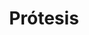 ---
templateKey: specialties-page
language: es
title: Prótesis
redirects: /en/specialties/prosthodontics/
published: true

# Hero Section
hero:
  display: true
  type: default
  image: /img/hero-prosthodontics.jpg
  parallax: false
  title: >
    <span class="bebas" style="font-family:Bebas Neue Bold;color:white;font-weight:lighter">Prótesis</span>
  indicator: false
  halfSize: true

# Heading Section
specialtiesHeading:
  display: true
  img: /img/icon-prosthodontics.jpg
  content: Las consecuencias psicológicas asociadas a la ausencia de dientes generan mucha inseguridad en las personas y cambios conductuales capaces de limitar, e incluso destruir; sus relaciones sociales, afectivas y laborales.

# Aside section
paragraphSection:
  body: >
    <p>Es bien conocido que la integridad de las arcadas dentarias es factor clave para mantener el equilibrio y correcta función de todo el SISTEMA ESTOMATOGNÁTICO conformado por <em>dientes, maxilares, músculos masticatorios y articulaciones temporomandibulares. </em><strong> Si se pierden uno o varios dientes y no son reemplazados a la brevedad, las piezas vecinas a los espacios vacíos se inclinan y desplazan hacia ellos alterando la oclusión y función masticatoria.  </strong>Además, pueden empezar a aparecer nuevos espacios entre los dientes anteriores <i>(diastemas)</i> que comprometen seriamente la estética dental.</p><p> <strong>La Prostodoncia es sin duda una de las Especialidades con más campo de acción dentro de la Odontología actual. </strong> Puede abarcar desde la reconstrucción de un solo diente parcialmente destruido hasta la REHABILITACIÓN COMPLETA bimaxilar en pacientes totalmente edéntulos.</p><p>Dentro del arsenal protésico a nuestra disposición encontramos las conocidas y populares dentaduras removibles, las prótesis fijas convencionales y las  <strong> sofisticadas prótesis implantosoportadas. </strong> Sin discusión alguna, estas últimas son en la actualidad, en todos sus tipos y versiones; las de primera elección. Aunque la función ha sido tradicionalmente el objetivo primordial del Prostodoncista, hoy en día la estética tiene igual relevancia y las tendencias nos han llevado a confeccionar  <strong>aparatos totalmente estéticos y libres de metal </strong> como las prótesis flexibles de nylon termoplástico por inyección tipo Valplast y las  <strong>impresionantes coronas y dentaduras de Zirconio o de Disilicato de Litio  </strong>elaboradas con TECNOLOGÍA COMPUTARIZADA CAD-CAM.</p><p>Dicho lo anterior, no es difícil comprender  <strong>la importancia que tiene la participación de un Especialista, </strong> de un Prostodoncista que garantice el éxito estético y funcional de su tratamiento restaurador, que verdaderamente esté en capacidad de diseñar y fabricar dispositivos protésicos que le permitan hablar, comer y sonreír con comodidad y sin ningún tipo de limitación.</p> 
  image: /img/aside-prosthodontics.jpg

# Quote Section
quote:
  title: ''
  body: >
    Nuestra misión consiste en difundir los beneficios de la salud oral y promover el poder emocional de una bella sonrisa, de modo que todos los pacientes puedan disfrutar al máximo de la Odontología, del éxito y de la vida en general.
  author: Dra. Filomena Montemurro Tafuri
  footer:
    position: Prostodoncista
    clinic: DENTAL VIP, Especialidades Odontológicas s.c.

# Parallax Section
plainParallax:
  image: /img/parallax-prosthodontics.jpg

# Faq Section
faq:
  title:  Preguntas Frecuentes
  blocks:
    - questions:

      - question: ¿Qué es una prótesis dental?
        answer: >
          <p>Es un dispositivo anatómico que simula o contiene dientes artificiales que sustituyen a las coronas de los dientes naturales muy destruidos, ausentes o perdidos. Según su extensión pueden ser individuales, parciales o totales; y según su soporte y retención, fijas o removibles.</p>
      - question: ¿Por qué es tan importante la salud de las encías para cualquier dispositivo protésico?
        answer: >
          <p>La durabilidad de cualquier tipo de prótesis va a depender de su integridad estructural y de la salud de sus pilares. Indistintamente de que sean soportadas por dientes naturales, muñones o implantes dentales, se encuentran todos anclados y retenidos por los tejidos periodontales de soporte; por el tejido óseo y encía principalmente. Si no hay buena higiene, podrían infectarse, inflamarse, reabsorberse el hueso alveolar, aflojarse y caerse los pilares; para finalmente, perderse prematuramente la prótesis dental.</p>
      - question: ¿Cuánto tiempo toma confeccionar una prótesis dental?
        answer: >
          <p>Depende mucho del caso y tipo de prótesis. Los lapsos pueden variar desde 2 o 3 días para las provisionales hasta los 6 o 7 meses para las que se fabrican sobre implantes, claro está, tomando en consideración el período de oseointegración. Por norma general y en condiciones normales, 3 semanas es el lapso de tiempo promedio necesario para hacer pruebas y culminar la gran mayoría de nuestras restauraciones definitivas, sean fijas o removibles.</p>
      - question: ¿Cómo es una prótesis removible convencional?
        answer: >
          <p>Son dispositivos de “quita y pon” que pueden ser insertados y retirados por el propio paciente, se apoyan sobre la mucosa bucal, y si son parciales, se retienen con ganchos que rodean a algunos dientes naturales. Suelen ser elaboradas con aleaciones metálicas de cromo-cobalto, resina acrílica termopolimerizable y nylon termoplástico por inyección. Por sus grandes limitaciones estéticas y funcionales solo las indicamos como estructuras provisionales o de transición en rehabilitaciones extensas, o definitivas, solo en aquellos casos donde de verdad no aplique otra alternativa.</p>
      - question: ¿Qué cuidados hay que tener con una dentadura de este tipo?
        answer: >
          <p>Controles profesionales periódicos e higiene bucal escrupulosa para evitar enfermedades periodontales y caries en los dientes pilares, particularmente en las zonas donde se apoyan los ganchos. Es además necesario limpiar la prótesis después de cada comida, empleando para ello un cepillo de cerdas suaves y pasta de dientes. Recomendamos siempre retirar la dentadura para dormir, de modo que la mucosa bucal de soporte tenga oportunidad de revascularización y regeneración, fenómenos biológicos esenciales para prevenir la aparición y recurrencia de lesiones inflamatorias, degenerativas o infecciosas.</p>
      - question: ¿Cuándo se debe reemplazar una dentadura “quita y pon”?
        answer: >
          <p>Cuando se fracture alguno de sus componentes estructurales, cuando se pierda algún pilar, cuando sea notable la reabsorción del hueso basal que la soporta o cuando sus ajustes periódicos necesarios no sean capaces de garantizar su estabilidad y retención. Debemos entender que las dentaduras removibles tradicionales son muy pobres desde el punto de vista biomecánico, generan siempre fuerzas indeseables sobre sus dientes pilares y causan reabsorción de sus tejidos de soporte, circunstancias todas que limitan considerablemente su longevidad o vida útil.</p>
      - question: ¿Cómo es una prótesis fija dentosoportada?
        answer: >
          <p>La prótesis fija clásica va cementada a los dientes naturales remanentes, previamente desgastados y convertidos en muñones. Usualmente constan de un núcleo metálico recubierto de porcelana, aunque en la actualidad es posible confeccionarlas de pura cerámica o sobre un núcleo de color blanco a base de zirconio. Generalmente se indican, por su mayor naturalidad y translucidez, las estructuras totalcerámicas para los dientes anteriores y, por su mayor resistencia, las de núcleo metálico para los posteriores.</p>
      - question: ¿Qué es un muñón?
        answer: >
          <p>Es un diente natural que ha sido tallado y desgastado para servir de pilar a una corona o prótesis fija convencional. Cuando la estructura dental remanente sea escasa o se encuentre debilitada, será necesario confeccionar un “muñón artificial” que consta de dos porciones, un perno radicular que va alojado en el interior del conducto radicular (previamente endodonciado y desobturado) y una porción coronal que reemplaza a la dentina perdida y refuerza a la existente. Los muñones artificiales pueden ser elaborados con materiales a base de fibra de vidrio o mediante la fundición y colado de aleaciones metálicas de alta resistencia.</p>
      - question: ¿Y el tallado de muñones no daña los dientes?
        answer: >
          <p>Depende del caso. Si los dientes están ya muy cariados o fracturados, por el contrario, el tallado y posterior reconstrucción del muñón los reforzará, permitirá su restauración estética y garantizará su permanencia en boca. Diferente sería si tuviéramos que tallar dientes completamente sanos con la única finalidad de reponer otros ausentes mediante prótesis fija convencional. Hoy en día la principal ventaja de los implantes dentales es que nos permiten conservar intactos los dientes vecinos a los espacios edéntulos.</p>
      - question: ¿Es siempre necesario realizar una endodoncia antes de tallar un muñón?
        answer: >
          <p>No siempre, pero sí en la gran mayoría de los casos. El fresado mecánico aplicado a un diente vital para desgastarlo y convertirlo en muñón constituye una gran agresión física y genera tanta fricción y calor que usualmente, y al corto o mediano plazo, causa inflamación irreversible, degeneración y muerte de su tejido pulpar; acompañada siempre de sensibilidad extrema y dolor. Tal condición pondría en riesgo a las restauraciones fijas definitivas, ya que habría entonces que desprenderlas o perforarlas para endodonciar sus pilares. La endodoncia preventiva por razones protésicas es en la actualidad un criterio clínico de amplia aceptación a nivel mundial.</p>
    - questions:
      - question: ¿Cuántos tipos de porcelana se utilizan en prostodoncia fija?
        answer: >
          <p>Químicamente, las porcelanas o cerámicas dentales se pueden agrupar en tres grandes familias: feldespáticas, aluminosas y zirconiosas. Las feldespáticas de matriz vítrea (a base de feldespato y cuarzo) son las más estéticas pero más frágiles de todas, por lo que se utilizan principalmente para el recubrimiento de estructuras metálicas o cerámicas de base. Las aluminosas (con alto contenido de óxido de aluminio) son muy resistentes pero muy opacas y poco estéticas, por lo que en la actualidad se reservan únicamente para la confección de cofias y estructuras internas, siendo necesario recubrirlas con porcelanas de menor cantidad de alúmina para lograr un buen mimetismo con el diente natural. Las zirconiosas son las más novedosas y están compuestas por óxido de zirconio (ZrO2) altamente sinterizado, lo que las hace sumamente resistentes a la flexión y fractura, y por ende, los materiales idóneos para elaborar prótesis cerámicas en zonas de alto compromiso mecánico. Sin embargo, y al igual que las aluminosas de alta resistencia, estas cerámicas son muy opacas (no tienen fase vítrea), y por ello se emplean únicamente para fabricar el núcleo de la restauración, es decir, deben recubrirse con porcelanas convencionales para lograr una buena estética.</p>
      - question: ¿Son las prótesis fijas para toda la vida?
        answer: >
          <p>Influyen tantos, pero tantos factores en la longevidad de una rehabilitación fija que ningún profesional está en capacidad de predecir, a ciencia cierta, su duración en años. Consideramos que en condiciones favorables, entre 15 y 20 años es en promedio el tiempo de vida útil para la gran mayoría de los casos. Una vez cumplido el ciclo, la rehabilitación podrá ser idealmente sustituida por implantes dentales, o en su defecto, replicada; siempre y cuando los pilares ofrezcan condiciones favorables para ello.</p>
      - question: ¿Qué cuidados hay que tener con una prótesis fija?
        answer: >
          <p>Higiene bucal escrupulosa, sentido común para evitar morder inapropiadamente objetos contundentes, uso permanente de una férula nocturna de protección y controles profesionales periódicos. Es fundamental, aparte del cepillado normal, el uso constante del cepillo interdental, hilo dental especial, enjuague e irrigador bucal. Un Waterpik® es el mejor complemento para la higiene oral de personas portadoras de Implantes Dentales, Prótesis Fija y Ortodoncia. Siempre recomendamos a nuestros pacientes un control de rutina cada 6 o 12 meses para dinamizar la férula y evaluar su condición periodontal, función oclusal, estabilidad, integridad y sellado marginal de las restauraciones.</p>
      - question: ¿Cómo es el hilo dental especial para prótesis?
        answer: >
          <p>Consta generalmente de 3 porciones. Un primer tramo rígido para poder insertarlo directamente por debajo de la prótesis, un segundo tramo esponjoso para limpiar alrededor de la restauración, entre pilares y entre los espacios interdentales y un tercer tramo sin cera para remover la placa del surco gingival.</p>
      - question: ¿Cómo es una prótesis implantoasistida o implantosoportada?
        answer: >
          <p>Es la que va retenida exclusivamente por implantes dentales. Existen varios tipos y básicamente se elaboran con los mismos materiales que las prótesis tradicionales. Estructuralmente son diseñadas bajo un sistema de macho y hembra, en el que los implantes alojan en su interior a los abutments o pilares protésicos y sobre estos, se ajustan, cementan o atornillan los dientes artificiales.</p>

      - question: ¿Por qué son mejores las prótesis sobre implantes dentales?
        answer: >
          <p>En esencia porque son estructuras totalmente independientes, autosuficientes y que más se aproximan al prototipo protésico ideal. No se apoyan ni retienen en los dientes naturales del paciente, no les comprometen, no les transmiten fuerzas nocivas ni sobrecargas funcionales, y en consecuencia; sustituyen los dientes perdidos sin ningún efecto negativo sobre los presentes, condición imposible de lograr con ningún tipo de prótesis convencional. Además, es la única alternativa fija para aquellas personas que hayan perdido todos o la mayor parte de sus dientes.</p>
      - question: ¿Cuántos tipos de prótesis sobre implantes hay?
        answer: >
          <p>A groso modo, 3 tipos: fijas de metal-porcelana o totalcerámica, híbridas de metal-acrílico o metal-porcelana y sobredentaduras removibles. En la sección de IMPLANTES podrá encontrar una descripción muy bien detallada de cada una de ellas y sus variantes.</p>
      - question: ¿Qué es mejor, trabajar sobre una raíz restaurable o colocar de una vez un implante dental?
        answer: >
          <p>Siempre que sea posible debemos conservar los dientes naturales. Aunque en la actualidad los implantes dentales representan una alternativa restauradora de gran calidad, jamás superarán las propiedades biológicas y expectativas funcionales de una pieza natural bien rehabilitada. Cuando un solo diente haya sufrido fractura o gran destrucción por caries de su corona clínica, pero conserve su raíz buena integridad, longitud favorable y adecuado soporte periodontal, será siempre preferible, y sin discusión alguna; su tratamiento y restauración con endodoncia, muñón artificial y corona de porcelana.</p>
      - question: Pero, ¿cómo saber si un diente natural puede ser exitosamente restaurado?
        answer: >
          <p>Estudiando el caso minuciosamente mediante examen intraoral, evaluación radiográfica y mucho criterio clínico. Todo dependerá de las condiciones periapicales que presente, de la cantidad de tejido dentario remanente, de su estado periodontal, de sus requerimientos estéticos, de su morfología radicular, de su localización en la arcada dental, de las cargas oclusales a que será expuesto y del hecho de si funcionará como corona individual o como pilar de puente fijo.</p>
      - question: ¿Pueden las prótesis convencionales ser reemplazadas por implantes dentales?
        answer: >
          <p>Por supuesto que sí, y es de hecho lo más recomendable para proteger los dientes naturales que permanezcan en boca, pero claro está; siempre y cuando el estado de salud general del paciente lo permita, contemos con suficiente hueso maxilar para la implantación pretendida y esté la persona dispuesta a hacer un nuevo esfuerzo y una nueva inversión en tiempo y dinero.</p>

# Clinic Cases
clinicCases:
  title: Prótesis - Casos Clínicos
  items:
    - image: /img/clinic-cases-prosthodontics-es-01-thumb.jpg
      title: > 
        <h6>Desgaste Dental Severo </h6>
    - image: /img/clinic-cases-prosthodontics-es-02-thumb.jpg
      title: >
        <h6>Reemplazo de Prótesis Parcial Fija</h6>
    - image: /img/clinic-cases-prosthodontics-es-03-thumb.jpg
      title: >
        <h6>Sustitución de Dentaduras Removibles</h6>
    - image: /img/clinic-cases-prosthodontics-es-04-thumb.jpg
      title: >
        <h6>Rehabilitación Oral Avanzada </h6>
    - image: /img/clinic-cases-prosthodontics-es-05-thumb.jpg
      title: >
        <h6>Dental Extreme Makeover </h6>
    - image: /img/clinic-cases-prosthodontics-es-06-thumb.jpg
      title: >
        <h6>Prótesis Fija Dentosoportada </h6>
    - image: /img/clinic-cases-prosthodontics-es-07-thumb.jpg
      title: >
        <h6>Diseño Cerámico con Tecnología CAD-CAM </h6>
    - image: /img/clinic-cases-prosthodontics-es-08-thumb.jpg
      title: >
        <h6>Ferulización por Enfermedad Periodontal </h6>
    - image: /img/clinic-cases-prosthodontics-es-09-thumb.jpg
      title: >
        <h6>Retratamiento Protésico </h6>
    - image: /img/clinic-cases-prosthodontics-es-10-thumb.jpg
      title: >
        <h6>Valplast®</h6>
    - image: /img/clinic-cases-prosthodontics-es-11-thumb.jpg 
      title: >
        <h6>Agenesia de Incisivos Laterales Superiores </h6>
    - image: /img/clinic-cases-prosthodontics-es-12-thumb.jpg
      title: >
        <h6>1ra Fase Restauradora en un Caso Complejo </h6>
    - image: /img/clinic-cases-prosthodontics-es-13-thumb.jpg
      title: >
        <h6>Coronas jacket de Porcelana </h6>
    - image: /img/clinic-cases-prosthodontics-es-14-thumb.jpg
      title: >
        <h6>Bruxismo Extremo </h6>
    - image: /img/clinic-cases-prosthodontics-es-15-thumb.jpg
      title: >
        <h6>Reconstrucción Estética y Funcional</h6>
    - image: /img/clinic-cases-prosthodontics-es-16-thumb.jpg
      title: >
        <h6>Sistema Cerámico IPS E-MAX® CAD </h6>
    - image: /img/clinic-cases-prosthodontics-es-17-thumb.jpg
      title: >
        <h6>All-on-four </h6>
    - image: /img/clinic-cases-prosthodontics-es-18-thumb.jpg
      title: >
        <h6>Rehabilitación Mixta </h6>
    - image: /img/clinic-cases-prosthodontics-es-19-thumb.jpg
      title: >
        <h6>Coronas Sobre Implantes Dentales </h6>
    - image: /img/clinic-cases-prosthodontics-es-20-thumb.jpg
      title: >
        <h6>Corona de Disilicato en Incisivo Central </h6>
    - image: /img/clinic-cases-prosthodontics-es-21-thumb.jpg
      title: >
        <h6>Dentadura Total Mucosoportada Superior</h6>
  lightbox:
    placeholder: GIRE EL DISPOSITIVO PARA AMPLIAR LAS IMAGENES
    type: ''
    images: 
      - image: /img/clinic-cases-prosthodontics-es-01.jpg
      - image: /img/clinic-cases-prosthodontics-es-02.jpg
      - image: /img/clinic-cases-prosthodontics-es-03.jpg
      - image: /img/clinic-cases-prosthodontics-es-04.jpg
      - image: /img/clinic-cases-prosthodontics-es-05.jpg
      - image: /img/clinic-cases-prosthodontics-es-06.jpg
      - image: /img/clinic-cases-prosthodontics-es-07.jpg
      - image: /img/clinic-cases-prosthodontics-es-08.jpg
      - image: /img/clinic-cases-prosthodontics-es-09.jpg
      - image: /img/clinic-cases-prosthodontics-es-10.jpg
      - image: /img/clinic-cases-prosthodontics-es-11.jpg
      - image: /img/clinic-cases-prosthodontics-es-12.jpg
      - image: /img/clinic-cases-prosthodontics-es-13.jpg
      - image: /img/clinic-cases-prosthodontics-es-14.jpg
      - image: /img/clinic-cases-prosthodontics-es-15.jpg
      - image: /img/clinic-cases-prosthodontics-es-16.jpg
      - image: /img/clinic-cases-prosthodontics-es-17.jpg
      - image: /img/clinic-cases-prosthodontics-es-18.jpg
      - image: /img/clinic-cases-prosthodontics-es-19.jpg
      - image: /img/clinic-cases-prosthodontics-es-20.jpg
      - image: /img/clinic-cases-prosthodontics-es-21.jpg
# Responsive Aside Paragraphs
asides:
  display: true
  sections:
    - align: right
      title: >
        <h3 style="color:#333;font-family:'Bebas Neue Bold'">¡All Ceramic... All You Need!</h3>
      content: >
        <p style="font-weight:400">Un sistema que nos permite seleccionar el material de cerámica sin metal más apropiado para cada situación, en función de la indicación inicial y requerimientos de resistencia. Disilicato de Litio para restauraciones individuales y Óxido de Zirconio para estructuras extensas.</p>
      image: /img/sections-prosthodontics-ceramic.jpg
      footer:
        display: true
        image:
          src: /img/sections-prosthodontics-icon-ceramic.jpg  
          display: true
        button:
          text: ''
          to: ''
          display: false
    - align: left
    
      title: >
        <h3 style="color:#333;font-family:'Bebas Neue Bold'">Tipos de Prótesis Dental</h3>
      content: >
        <p  style="font-weight:400">Parciales y totales, fijas y removibles, convencionales e implantoasistidas, acrílicas y de porcelana. Múltiples son las alternativas para sustituir los dientes que lamentablemente se hayan perdido, o que sea imposible conservar por más tiempo en boca.</p>
      image: /img/sections-prosthodontics-prosthesis-types.jpg
      footer:
        display: true
        image:
          src: /img/sections-prosthodontics-prosthesis-types.jpg
          display: false
        button:
          text: Más Información 
          to: '/especialidades/protesis/tipos-de-protesis/'
          display: true
    - align: right
      title: >
        <h3 style="color:#333;font-family:'Bebas Neue Bold'">Tecnología CAD-CAM</h3>
      content: >
        <p  style="font-weight:400">Es la tecnología más innovadora disponible en prótesis fija y supone un gran adelanto con relación a la odontología convencional. La empleamos para fabricar incrustaciones de porcelana, coronas y puentes, prótesis sobre implantes y en otros tratamientos restauradores indirectos.</p>
      image: /img/sections-prosthodontics-cad-cam.png
      footer:
        display: true
        image:
          src: /img/sections-icons-aesthetic-dentistry.jpg
          display: false
        button:
          text: Más Información 
          to: '/especialidades/protesis/tecnologia-cad-cam/'
          display: true
  
# Testimonial Section
lightQuote:
  color: '#ededed'
  display: true
  img:
    ld: /img/quotes-prosthodontics.jpg
    pt: /img/quotes-prosthodontics-portrait.jpg
  content: ME DESCUIDÉ MUCHOS AÑOS Y MIS DIENTES ERAN UN VERDADERO DESASTRE. NECESITÉ EXTRACCIONES,ALGUNAS ENDODONCIAS, IMPLANTES Y VARIAS CORONAS DE ZIRCONIO. AUNQUE EL TRATAMIENTO DURÓ CASI 6 MESES,LOS ESPECIALISTAS PRÁCTICAMENTE REHICIERON MI BOCA. "

# Contact Form
form:
  title: ¡Consúltenos Ahora Mismo!
  img: /img/parallax-form-specialties.png

# Procedures Section
procedures:
  display: true
  title: ¡Dele a su Salud el Valor que se Merece!
  procedures:
    - title: Instalaciones
      to: /la-clinica/instalaciones/
      img: /img/procedures-facilities.jpg
    - title: Tecnología
      to: /la-clinica/tecnologia/
      img: /img/procedures-technology.jpg
    - title: Profesionales
      to:  /profesionales/
      img: /img/procedures-professionals.png
---